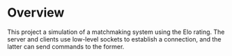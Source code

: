 # Overview
This project a simulation of a matchmaking system using the Elo rating. The server and clients use low-level sockets to establish a connection, and the latter can send commands to the former.

